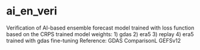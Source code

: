 # ai_en_veri

Verification of AI-based ensemble forecast model trained with loss function based on the CRPS
   trained model weights: 1) gdas 2) era5 3) replay 4) era5 trained with gdas fine-tuning
   Reference: GDAS
   ComparisonL GEFSv12




